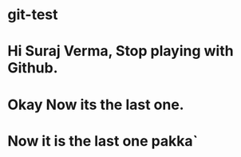 # git-test
# Hi Suraj Verma, Stop playing with Github.
# Okay Now its the last one.
# Now it is the last one pakka`


